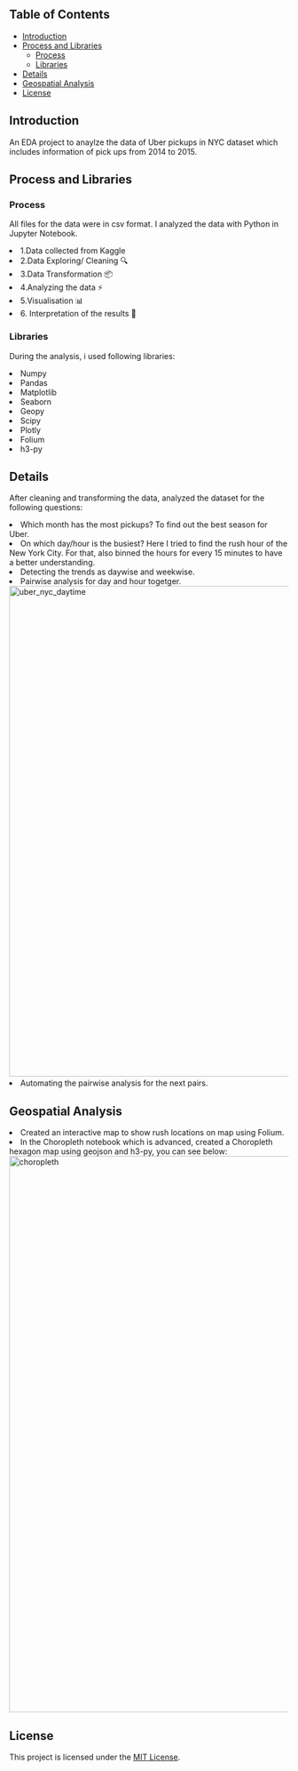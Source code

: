 ## Table of Contents
- [Introduction](#introduction)
- [Process and Libraries](#Process-and-libraries)
  - [Process](#Process)
  - [Libraries](#Libraries)
- [Details](#details)
- [Geospatial Analysis](#geospatial-analysis)
- [License](#license)

## Introduction
An EDA project to anaylze the data of Uber pickups in NYC dataset which includes information of pick ups from 2014 to 2015.

## Process and Libraries
### Process
All files for the data were in csv format. I analyzed the data with Python in Jupyter Notebook.
 <li> 1.Data collected from Kaggle
 <li>2.Data Exploring/ Cleaning 🔍
 <li>3.Data Transformation 📦
 <li>4.Analyzing the data ⚡️
 <li>5.Visualisation 📊
 <li>6. Interpretation of the results 🧠

### Libraries
During the analysis, i used following libraries:

<li>Numpy
<li>Pandas
<li>Matplotlib
<li>Seaborn
<li>Geopy
<li>Scipy
<li>Plotly
<li>Folium
<li>h3-py

## Details

After cleaning and transforming the data, analyzed the dataset for the following questions:
<li> Which month has the most pickups? To find out the best season for Uber.
<li> On which day/hour is the busiest? Here I tried to find the rush hour of the New York City. For that, also binned the hours for every 15 minutes to have a better understanding.
<li>Detecting the trends as daywise and weekwise.
<li> Pairwise analysis for day and hour togetger.


  <img width="883" alt="uber_nyc_daytime" src="https://github.com/lilalayla/Data_Analysis_Projects/assets/126274626/05a3d2e2-40d8-4bfc-97ef-3669cd62e351">

<li> Automating the pairwise analysis for the next pairs.


## Geospatial Analysis

<li>Created an interactive map to show rush locations on map using Folium.
<li> In the Choropleth notebook which is advanced, created a Choropleth hexagon map using geojson and h3-py, you can see below:

  <img width="1001" alt="choropleth" src="https://github.com/lilalayla/Data_Analysis_Projects/assets/126274626/6ebf00be-0a55-437a-9069-7f21e1f61c64">


## License
This project is licensed under the [MIT License](LICENSE).

